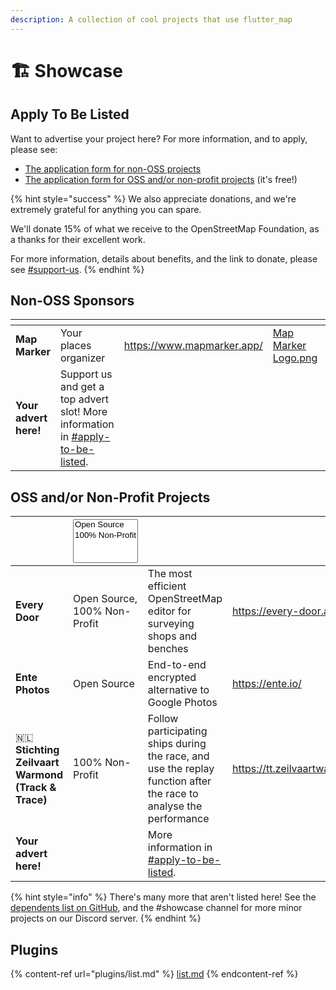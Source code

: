 ```yaml
---
description: A collection of cool projects that use flutter_map
---
```


# 🏗️ Showcase

## Apply To Be Listed

Want to advertise your project here? For more information, and to apply, please see:

* [The application form for non-OSS projects](https://docs.google.com/forms/d/e/1FAIpQLSeXALT0XVnWdl8vTcYQUz9l3mC7j63Et1MIkkEnnn7BgToRtw/viewform?usp=sf\_link)
* [The application form for OSS and/or non-profit projects](https://docs.google.com/forms/d/e/1FAIpQLSeM3RgRc-QG7diODXd29DzuQWAWlutUQC3uR\_b0cSwbaOkOjg/viewform?usp=sf\_link) (it's free!)

{% hint style="success" %}
We also appreciate donations, and we're extremely grateful for anything you can spare.

We'll donate 15% of what we receive to the OpenStreetMap Foundation, as a thanks for their excellent work.

For more information, details about benefits, and the link to donate, please see [#support-us](supporters.md#support-us "mention").
{% endhint %}

## Non-OSS Sponsors

<table data-card-size="large" data-view="cards"><thead><tr><th></th><th></th><th data-type="content-ref"></th><th data-hidden data-card-cover data-type="files"></th><th data-hidden data-card-target data-type="content-ref"></th></tr></thead><tbody><tr><td><strong>Map Marker</strong></td><td>Your places organizer</td><td><a href="https://www.mapmarker.app/">https://www.mapmarker.app/</a></td><td><a href=".gitbook/assets/Map Marker Logo.png">Map Marker Logo.png</a></td><td><a href="https://www.mapmarker.app/">https://www.mapmarker.app/</a></td></tr><tr><td><strong>Your advert here!</strong></td><td>Support us and get a top advert slot! More information in <a data-mention href="showcase.md#apply-to-be-listed">#apply-to-be-listed</a>.</td><td></td><td></td><td></td></tr></tbody></table>

## OSS and/or Non-Profit Projects

<table data-card-size="large" data-view="cards"><thead><tr><th></th><th><select multiple><option value="288089d75dba4cc2930ef1e879241692" label="Open Source" color="blue"></option><option value="602c8c9d2d4b4c9bbdc1b704dbed0fe5" label="100% Non-Profit" color="blue"></option></select></th><th></th><th data-type="content-ref"></th><th data-hidden data-card-target data-type="content-ref"></th><th data-hidden data-card-cover data-type="files"></th></tr></thead><tbody><tr><td><strong>Every Door</strong></td><td><span data-option="288089d75dba4cc2930ef1e879241692">Open Source, </span><span data-option="602c8c9d2d4b4c9bbdc1b704dbed0fe5">100% Non-Profit</span></td><td>The most efficient OpenStreetMap editor for surveying shops and benches</td><td><a href="https://every-door.app/">https://every-door.app/</a></td><td><a href="https://every-door.app/">https://every-door.app/</a></td><td><a href=".gitbook/assets/Every Door Logo.png">Every Door Logo.png</a></td></tr><tr><td><strong>Ente Photos</strong></td><td><span data-option="288089d75dba4cc2930ef1e879241692">Open Source</span></td><td>End-to-end encrypted alternative to Google Photos </td><td><a href="https://ente.io/">https://ente.io/</a></td><td><a href="https://ente.io/">https://ente.io/</a></td><td><a href=".gitbook/assets/Ente Photos Logo.png">Ente Photos Logo.png</a></td></tr><tr><td>🇳🇱 <strong>Stichting Zeilvaart Warmond (Track &#x26; Trace)</strong></td><td><span data-option="602c8c9d2d4b4c9bbdc1b704dbed0fe5">100% Non-Profit</span></td><td>Follow participating ships during the race, and use the replay function after the race to analyse the performance</td><td><a href="https://tt.zeilvaartwarmond.nl/">https://tt.zeilvaartwarmond.nl/</a></td><td><a href="https://tt.zeilvaartwarmond.nl/">https://tt.zeilvaartwarmond.nl/</a></td><td><a href=".gitbook/assets/Stichting Zeilvaart Warmond.jpg">Stichting Zeilvaart Warmond.jpg</a></td></tr><tr><td><strong>Your advert here!</strong></td><td></td><td>More information in <a data-mention href="showcase.md#apply-to-be-listed">#apply-to-be-listed</a>.</td><td></td><td></td><td></td></tr></tbody></table>

{% hint style="info" %}
There's many more that aren't listed here! See the [dependents list on GitHub](https://github.com/fleaflet/flutter\_map/network/dependents), and the #showcase channel for more minor projects on our Discord server.
{% endhint %}

## Plugins

{% content-ref url="plugins/list.md" %}
[list.md](plugins/list.md)
{% endcontent-ref %}
